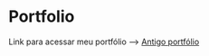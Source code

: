 # Portfolio
Link para acessar meu portfólio --> <a href="https://levisanches.github.io/Portfolio/">Antigo portfólio</a>
